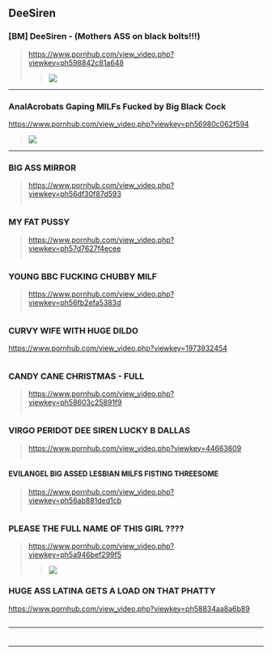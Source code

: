 ## DeeSiren
### [BM] DeeSiren - (Mothers ASS on black bolts!!!)
>https://www.pornhub.com/view_video.php?viewkey=ph598842c81a648
>>![](https://ci.phncdn.com/videos/201708/07/127602641/original/(m=ecuKGgaaaa)(mh=rUgmPD-jgXgPQE7e)12.jpg)
---
### AnalAcrobats Gaping MILFs Fucked by Big Black Cock
https://www.pornhub.com/view_video.php?viewkey=ph56980c062f594
>![](https://ci.phncdn.com/videos/201601/14/66067491/original/(m=ecuKGgaaaa)(mh=w_GQ-1alkyPZt1vV)9.jpg)
---
### BIG ASS MIRROR
>https://www.pornhub.com/view_video.php?viewkey=ph56df30f87d593
>>![]()
### MY FAT PUSSY
>https://www.pornhub.com/view_video.php?viewkey=ph57d7627f4ecee
>>![]()
### YOUNG BBC FUCKING CHUBBY MILF
>https://www.pornhub.com/view_video.php?viewkey=ph56fb2efa5383d
>>![]()
### CURVY WIFE WITH HUGE DILDO
https://www.pornhub.com/view_video.php?viewkey=1973932454
>>![]()
### CANDY CANE CHRISTMAS - FULL
>https://www.pornhub.com/view_video.php?viewkey=ph58603c25891f9
>>![]()
### VIRGO PERIDOT DEE SIREN LUCKY B DALLAS
>https://www.pornhub.com/view_video.php?viewkey=44663609
>>![]()
#### EVILANGEL BIG ASSED LESBIAN MILFS FISTING THREESOME
>https://www.pornhub.com/view_video.php?viewkey=ph56ab881ded1cb
>>![]()
### PLEASE THE FULL NAME OF THIS GIRL ????
>https://www.pornhub.com/view_video.php?viewkey=ph5a946bef299f5
>>![](https://bi.phncdn.com/videos/201802/26/156134912/original/(m=ecuKGgaaaa)(mh=l6-CmEA4fHsxUAmy)11.jpg)
### HUGE ASS LATINA GETS A LOAD ON THAT PHATTY
https://www.pornhub.com/view_video.php?viewkey=ph58834aa8a6b89
>![]()
---
### 

>![]()
---
